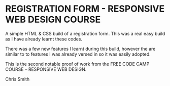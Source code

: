 # REGISTRATION FORM - RESPONSIVE WEB DESIGN COURSE

A simple HTML & CSS build of a registration form.  This was a real easy build as I have already learnt these codes.

There was a few new features I learnt during this build, however the are similar to to features I was already versed in so it was easily adopted.

This is the second notable proof of work from the FREE CODE CAMP COURSE – RESPONSIVE WEB DESIGN.

Chris Smith